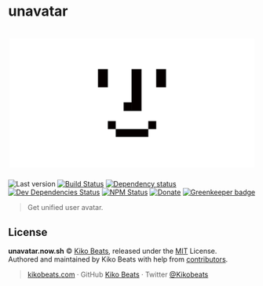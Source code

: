 # unavatar

<h1 align="center">
  <img style="width: 500px;" src="/static/banner.png" alt="unavatar">
  <br>
</h1>

![Last version](https://img.shields.io/github/tag/Kikobeats/unavatar.svg?style=flat-square)
[![Build Status](https://img.shields.io/travis/Kikobeats/unavatar/master.svg?style=flat-square)](https://travis-ci.org/Kikobeats/unavatar)
[![Dependency status](https://img.shields.io/david/Kikobeats/unavatar.svg?style=flat-square)](https://david-dm.org/Kikobeats/unavatar)
[![Dev Dependencies Status](https://img.shields.io/david/dev/Kikobeats/unavatar.svg?style=flat-square)](https://david-dm.org/Kikobeats/unavatar#info=devDependencies)
[![NPM Status](https://img.shields.io/npm/dm/unavatar.svg?style=flat-square)](https://www.npmjs.org/package/unavatar)
[![Donate](https://img.shields.io/badge/donate-paypal-blue.svg?style=flat-square)](https://paypal.me/Kikobeats) [![Greenkeeper badge](https://badges.greenkeeper.io/Kikobeats/unavatar.svg)](https://greenkeeper.io/)

> Get unified user avatar.

## License

**unavatar.now.sh** © [Kiko Beats](https://kikobeats.com), released under the [MIT](https://github.com/Kikobeats/unavatar.now.sh/blob/master/LICENSE.md) License.<br>
Authored and maintained by Kiko Beats with help from [contributors](https://github.com/Kikobeats/unavatar.now.sh/contributors).

> [kikobeats.com](https://kikobeats.com) · GitHub [Kiko Beats](https://github.com/Kikobeats) · Twitter [@Kikobeats](https://twitter.com/Kikobeats)
